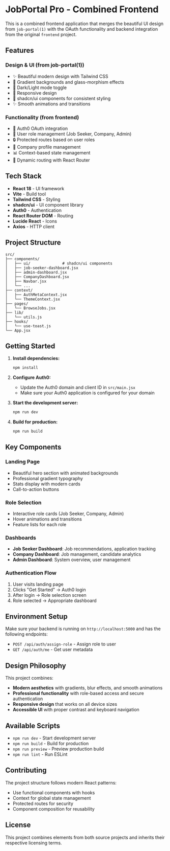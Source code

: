 # JobPortal Pro - Combined Frontend

This is a combined frontend application that merges the beautiful UI design from `job-portal(1)` with the OAuth functionality and backend integration from the original `frontend` project.

## Features

### Design & UI (from job-portal(1))
- ✨ Beautiful modern design with Tailwind CSS
- 🎨 Gradient backgrounds and glass-morphism effects
- 🌙 Dark/Light mode toggle
- 📱 Responsive design
- 🎯 shadcn/ui components for consistent styling
- ✨ Smooth animations and transitions

### Functionality (from frontend)
- 🔐 Auth0 OAuth integration
- 👤 User role management (Job Seeker, Company, Admin)
- 🔒 Protected routes based on user roles
- 🏢 Company profile management
- 📊 Context-based state management
- 🔄 Dynamic routing with React Router

## Tech Stack

- **React 18** - UI framework
- **Vite** - Build tool
- **Tailwind CSS** - Styling
- **shadcn/ui** - UI component library
- **Auth0** - Authentication
- **React Router DOM** - Routing
- **Lucide React** - Icons
- **Axios** - HTTP client

## Project Structure

```
src/
├── components/
│   ├── ui/              # shadcn/ui components
│   ├── job-seeker-dashboard.jsx
│   ├── admin-dashboard.jsx
│   ├── CompanyDashboard.jsx
│   ├── Navbar.jsx
│   └── ...
├── context/
│   ├── AuthMetaContext.jsx
│   └── ThemeContext.jsx
├── pages/
│   └── BrowseJobs.jsx
├── lib/
│   └── utils.js
├── hooks/
│   └── use-toast.js
└── App.jsx
```

## Getting Started

1. **Install dependencies:**
   ```bash
   npm install
   ```

2. **Configure Auth0:**
   - Update the Auth0 domain and client ID in `src/main.jsx`
   - Make sure your Auth0 application is configured for your domain

3. **Start the development server:**
   ```bash
   npm run dev
   ```

4. **Build for production:**
   ```bash
   npm run build
   ```

## Key Components

### Landing Page
- Beautiful hero section with animated backgrounds
- Professional gradient typography
- Stats display with modern cards
- Call-to-action buttons

### Role Selection
- Interactive role cards (Job Seeker, Company, Admin)
- Hover animations and transitions
- Feature lists for each role

### Dashboards
- **Job Seeker Dashboard**: Job recommendations, application tracking
- **Company Dashboard**: Job management, candidate analytics
- **Admin Dashboard**: System overview, user management

### Authentication Flow
1. User visits landing page
2. Clicks "Get Started" → Auth0 login
3. After login → Role selection screen
4. Role selected → Appropriate dashboard

## Environment Setup

Make sure your backend is running on `http://localhost:5000` and has the following endpoints:
- `POST /api/auth/assign-role` - Assign role to user
- `GET /api/auth/me` - Get user metadata

## Design Philosophy

This project combines:
- **Modern aesthetics** with gradients, blur effects, and smooth animations
- **Professional functionality** with role-based access and secure authentication
- **Responsive design** that works on all device sizes
- **Accessible UI** with proper contrast and keyboard navigation

## Available Scripts

- `npm run dev` - Start development server
- `npm run build` - Build for production
- `npm run preview` - Preview production build
- `npm run lint` - Run ESLint

## Contributing

The project structure follows modern React patterns:
- Use functional components with hooks
- Context for global state management
- Protected routes for security
- Component composition for reusability

## License

This project combines elements from both source projects and inherits their respective licensing terms.
